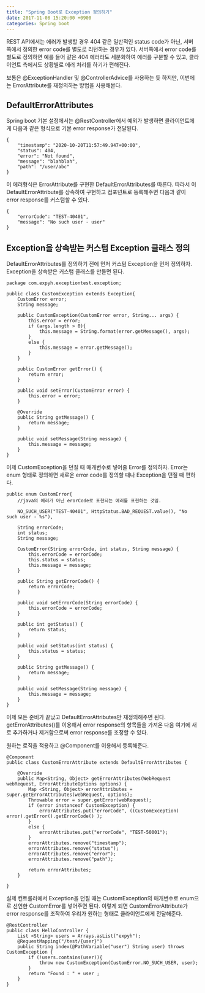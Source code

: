 ```yaml
---
title: "Spring Boot로 Exception 정의하기" 
date: 2017-11-08 15:20:00 +0900 
categories: Spring boot
---
```


REST API에서는 에러가 발생할 경우 404 같은 일반적인 status code가 아닌, 서버 쪽에서 정의한 error code를 별도로 리턴하는 경우가 있다. 서버쪽에서 error code를 별도로 정의하면 예를 들어 같은 404 에러라도 세분화하여 에러를 구분할 수 있고, 클라이언트 측에서도 상황별로 에러 처리를 하기가 편해진다.

보통은 @ExceptionHandler 및 @ControllerAdvice를 사용하는 듯 하지만, 이번에는 ErrorAttribute를 재정의하는 방법을 사용해본다.  

## DefaultErrorAttributes
Spring boot 기본 설정에서는 @RestController에서 예외가 발생하면 클라이언트에게 다음과 같은 형식으로 기본 error response가 전달된다.<br/>

<pre><code>{
    "timestamp": "2020-10-20T11:57:49.947+00:00",
    "status": 404,
    "error": "Not found",
    "message": "blahblah",
    "path": "/user/abc"
}</code></pre>

이 에러형식은 ErrorAttribute를 구현한 DefaultErrorAttributes를 따른다. 따라서 이 DefaultErrorAttribute를 상속하여 구현하고 컴포넌트로 등록해주면 다음과 같이 error response를 커스텀할 수 있다. 

<pre><code>{
    "errorCode": "TEST-40401",
    "message": "No such user - user" 
}</code></pre>

## Exception을 상속받는 커스텀 Exception 클래스 정의
DefaultErrorAttributes를 정의하기 전에 먼저 커스텀 Exception을 먼저 정의하자. Exception을 상속받은 커스텀 클래스를 만들면 된다.
<pre><code>package com.expyh.exceptiontest.exception;

public class CustomException extends Exception{
    CustomError error;
    String message;

    public CustomException(CustomError error, String... args) {
        this.error = error;
        if (args.length > 0){
            this.message = String.format(error.getMessage(), args);
        }
        else {
            this.message = error.getMessage();
        }
    }

    public CustomError getError() {
        return error;
    }

    public void setError(CustomError error) {
        this.error = error;
    }

    @Override
    public String getMessage() {
        return message;
    }

    public void setMessage(String message) {
        this.message = message;
    }
}</code></pre>
이제 CustomException을 던질 때 매개변수로 넣어줄 Error를 정의하자. Error는 enum 형태로 정의하면 새로운 error code를 정의할 때나 Exception을 던질 때 편하다.
<pre><code>public enum CustomError{
    //java의 에러가 아닌 erorCode로 표현되는 에러를 표현하는 것임.
    
    NO_SUCH_USER("TEST-40401", HttpStatus.BAD_REQUEST.value(), "No such user - %s"),

    String errorCode;
    int status;
    String message;

    CustomError(String errorCode, int status, String message) {
        this.errorCode = errorCode;
        this.status = status;
        this.message = message;
    }

    public String getErrorCode() {
        return errorCode;
    }

    public void setErrorCode(String errorCode) {
        this.errorCode = errorCode;
    }

    public int getStatus() {
        return status;
    }

    public void setStatus(int status) {
        this.status = status;
    }

    public String getMessage() {
        return message;
    }

    public void setMessage(String message) {
        this.message = message;
    }
}</code></pre>

이제 모든 준비가 끝났고 DefaultErrorAttributes만 재정의해주면 된다.  getErrorAttributes()를 이용해서 error response의 항목들을 가져온 다음 여기에 새로 추가하거나 제거함으로써 error response를 조정할 수 있다. 

원하는 로직을 적용하고 @Component를 이용해서 등록해준다.

<pre><code>@Component
public class CustomErrorAttribute extends DefaultErrorAttributes {

    @Override
    public Map&ltString, Object&gt getErrorAttributes(WebRequest webRequest, ErrorAttributeOptions options) {
        Map &ltString, Object&gt errorAttributes = super.getErrorAttributes(webRequest, options);
        Throwable error = super.getError(webRequest);
        if (error instanceof CustomException) {
            errorAttributes.put("errorCode", ((CustomException) error).getError().getErrorCode() );
        }
        else {
            errorAttributes.put("errorCode", "TEST-50001");
        }
        errorAttributes.remove("timestamp");
        errorAttributes.remove("status");
        errorAttributes.remove("error");
        errorAttributes.remove("path");

        return errorAttributes;
    }

}</code></pre>

실제 컨트롤러에서 Exception을 던질 때는 CustomException의 매개변수로 enum으로 선언한 CustomError를 넣어주면 된다. 이렇게 되면 CustomErrorAttribute가 error response를 조작하여 우리가 원하는 형태로 클라이언트에게 전달해준다.
<pre><code>@RestController
public class HelloController {
    List &ltString&gt users = Arrays.asList("expyh");
    @RequestMapping("/test/{user}")
    public String index(@PathVariable("user") String user) throws CustomException {
        if (!users.contains(user)){
            throw new CustomException(CustomError.NO_SUCH_USER, user);
        }
        return "Found : " + user ;
    }
}</code></pre>